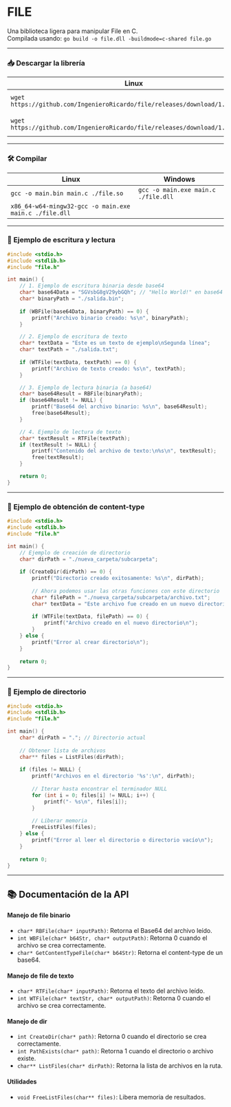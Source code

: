# FILE
Una biblioteca ligera para manipular File en C.  
Compilada usando: `go build -o file.dll -buildmode=c-shared file.go`

---

### 📥 Descargar la librería

| Linux | Windows |
| --- | --- |
| `wget https://github.com/IngenieroRicardo/file/releases/download/1.0/file.so` | `Invoke-WebRequest https://github.com/IngenieroRicardo/file/releases/download/1.0/file.dll -OutFile ./file.dll` |
| `wget https://github.com/IngenieroRicardo/file/releases/download/1.0/file.h` | `Invoke-WebRequest https://github.com/IngenieroRicardo/file/releases/download/1.0/file.h -OutFile ./file.h` |

---

### 🛠️ Compilar

| Linux | Windows |
| --- | --- |
| `gcc -o main.bin main.c ./file.so` | `gcc -o main.exe main.c ./file.dll` |
| `x86_64-w64-mingw32-gcc -o main.exe main.c ./file.dll` |  |

---

### 🧪 Ejemplo de escritura y lectura

```C
#include <stdio.h>
#include <stdlib.h>
#include "file.h"

int main() {
    // 1. Ejemplo de escritura binaria desde base64
    char* base64Data = "SGVsbG8gV29ybGQh"; // "Hello World!" en base64
    char* binaryPath = "./salida.bin";
    
    if (WBFile(base64Data, binaryPath) == 0) {
        printf("Archivo binario creado: %s\n", binaryPath);
    }

    // 2. Ejemplo de escritura de texto
    char* textData = "Este es un texto de ejemplo\nSegunda línea";
    char* textPath = "./salida.txt";
    
    if (WTFile(textData, textPath) == 0) {
        printf("Archivo de texto creado: %s\n", textPath);
    }

    // 3. Ejemplo de lectura binaria (a base64)
    char* base64Result = RBFile(binaryPath);
    if (base64Result != NULL) {
        printf("Base64 del archivo binario: %s\n", base64Result);
        free(base64Result);
    }

    // 4. Ejemplo de lectura de texto
    char* textResult = RTFile(textPath);
    if (textResult != NULL) {
        printf("Contenido del archivo de texto:\n%s\n", textResult);
        free(textResult);
    }

    return 0;
}
```

---

### 🧪 Ejemplo de obtención de content-type

```C
#include <stdio.h>
#include <stdlib.h>
#include "file.h"

int main() {
    // Ejemplo de creación de directorio
    char* dirPath = "./nueva_carpeta/subcarpeta";
    
    if (CreateDir(dirPath) == 0) {
        printf("Directorio creado exitosamente: %s\n", dirPath);
        
        // Ahora podemos usar las otras funciones con este directorio
        char* filePath = "./nueva_carpeta/subcarpeta/archivo.txt";
        char* textData = "Este archivo fue creado en un nuevo directorio";
        
        if (WTFile(textData, filePath) == 0) {
            printf("Archivo creado en el nuevo directorio\n");
        }
    } else {
        printf("Error al crear directorio\n");
    }
    
    return 0;
}
```

---

### 🧪 Ejemplo de directorio

```C
#include <stdio.h>
#include <stdlib.h>
#include "file.h"

int main() {
    char* dirPath = "."; // Directorio actual
    
    // Obtener lista de archivos
    char** files = ListFiles(dirPath);
    
    if (files != NULL) {
        printf("Archivos en el directorio '%s':\n", dirPath);
        
        // Iterar hasta encontrar el terminador NULL
        for (int i = 0; files[i] != NULL; i++) {
            printf("- %s\n", files[i]);
        }
        
        // Liberar memoria
        FreeListFiles(files);
    } else {
        printf("Error al leer el directorio o directorio vacío\n");
    }
    
    return 0;
}

```

---


## 📚 Documentación de la API

#### Manejo de file binario
- `char* RBFile(char* inputPath)`: Retorna el Base64 del archivo leído.
- `int WBFile(char* b64Str, char* outputPath)`: Retorna 0 cuando el archivo se crea correctamente.
- `char* GetContentTypeFile(char* b64Str)`: Retorna el content-type de un base64.

#### Manejo de file de texto
- `char* RTFile(char* inputPath)`: Retorna el texto del archivo leído.
- `int WTFile(char* textStr, char* outputPath)`: Retorna 0 cuando el archivo se crea correctamente.

#### Manejo de dir
- `int CreateDir(char* path)`: Retorna 0 cuando el directorio se crea correctamente.
- `int PathExists(char* path)`: Retorna 1 cuando el directorio o archivo existe.
- `char** ListFiles(char* dirPath)`: Retorna la lista de archivos en la ruta.

#### Utilidades
- `void FreeListFiles(char** files)`: Libera memoria de resultados.
